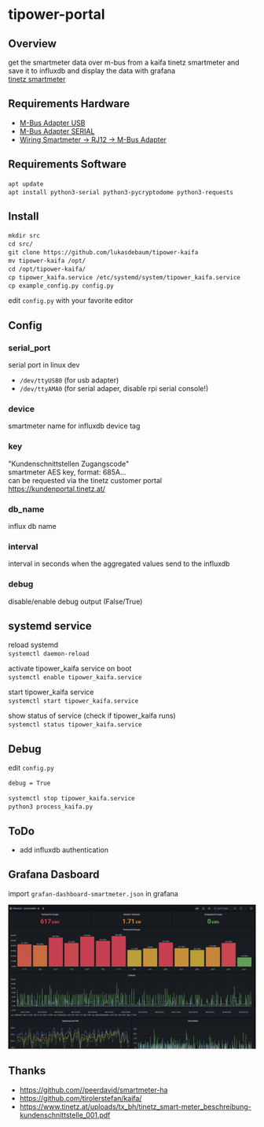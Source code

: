 # tipower-portal

## Overview

get the smartmeter data over m-bus from a kaifa tinetz smartmeter and save it to influxdb and display the data with grafana  
[tinetz smartmeter](https://www.tinetz.at/uploads/tx_bh/smart_meter_kurzanleitung_02022022.pdf)

## Requirements Hardware

 - [M-Bus Adapter USB](https://www.amazon.de/ZTSHBK-USB-zu-MBUS-Slave-Modul-Master-Slave-Kommunikation-Debugging-Bus%C3%BCberwachung/dp/B09F5FGYVS/)
 - [M-Bus Adapter SERIAL](https://www.mikroe.com/m-bus-slave-click)
 - [Wiring Smartmeter -> RJ12 -> M-Bus Adapter](https://github.com/tirolerstefan/kaifa/blob/master/img/connection.png)

## Requirements Software

`apt update`  
`apt install python3-serial python3-pycryptodome python3-requests`

## Install

`mkdir src`  
`cd src/`  
`git clone https://github.com/lukasdebaum/tipower-kaifa`  
`mv tipower-kaifa /opt/`  
`cd /opt/tipower-kaifa/`  
`cp tipower_kaifa.service /etc/systemd/system/tipower_kaifa.service`  
`cp example_config.py config.py`  

edit `config.py` with your favorite editor

## Config

### serial_port
serial port in linux dev
 - `/dev/ttyUSB0` (for usb adapter)
 - `/dev/ttyAMA0` (for serial adaper, disable rpi serial console!)

### device
smartmeter name for influxdb device tag

### key
"Kundenschnittstellen Zugangscode"  
smartmeter AES key, format: 685A...  
can be requested via the tinetz customer portal https://kundenportal.tinetz.at/

### db_name 
influx db name

### interval
interval in seconds when the aggregated values send to the influxdb

### debug
disable/enable debug output (False/True)

## systemd service

reload systemd  
`systemctl daemon-reload`  

activate tipower_kaifa service on boot  
`systemctl enable tipower_kaifa.service`  

start tipower_kaifa service  
`systemctl start tipower_kaifa.service`  

show status of service (check if tipower_kaifa runs)  
`systemctl status tipower_kaifa.service`  

## Debug

edit `config.py`
```
debug = True
```
`systemctl stop tipower_kaifa.service`  
`python3 process_kaifa.py`

## ToDo

 - add influxdb authentication

## Grafana Dasboard

import `grafan-dashboard-smartmeter.json` in grafana

![Grafan Dashboard](grafan-dashboard.png)

## Thanks
 - https://github.com//peerdavid/smartmeter-ha
 - https://github.com/tirolerstefan/kaifa/
 - https://www.tinetz.at/uploads/tx_bh/tinetz_smart-meter_beschreibung-kundenschnittstelle_001.pdf
